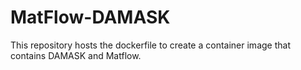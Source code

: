 # MatFlow-DAMASK

This repository hosts the dockerfile to create a container image that contains DAMASK and Matflow.
